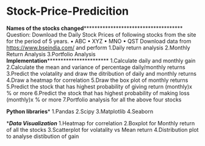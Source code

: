 # Stock-Price-Predicition
****************Names of the stocks changed*****************************************************
Question: Download the Daily Stock Prices of following stocks from the site for the period of 5 years. 
• ABC 
• XYZ
• MNO 
• QST
Download data from https://www.bseindia.com/ and perform
1.Daily return analysis
2.Monthly Return Analysis
3.Portfolio Analysis
************Implementation***********************************
1.Calculate daily and monthly gain
2.Calculate the mean and variance of percentage daily/monthly returns
3.Predict the volatality and draw the ditribution of daily and monthly returns
4.Draw a heatmap for correlation
5.Draw the box plot of monthly returns
5.Predict the stock that has highest probability of giving return (monthly)x % or more
6.Predict the stock that has highest probability of making loss (monthly)x % or more
7.Portfolio analysis for all the above four stocks

****************Python libraries*****************
1.Pandas
2.Scipy
3.Matplotlib
4.Seaborn

**************Data Visualization*************
1.Heatmap for correlation
2.Boxplot for Monthly return of all the stocks
3.Scatterplot for volatality vs Mean return
4.Distribution plot to analyse distibution of gain
